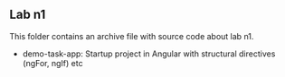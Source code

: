 ## Lab n1

This folder contains an archive file with source code about lab n1.

- demo-task-app: Startup project in Angular with structural directives (ngFor, ngIf) etc


